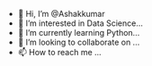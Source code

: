 - 👋 Hi, I’m @Ashakkumar
- 👀 I’m interested in Data Science...
- 🌱 I’m currently learning Python...
- 💞️ I’m looking to collaborate on ...
- 📫 How to reach me ...

<!---
Ashakkumar/Ashakkumar is a ✨ special ✨ repository because its `README.md` (this file) appears on your GitHub profile.
You can click the Preview link to take a look at your changes.
--->
